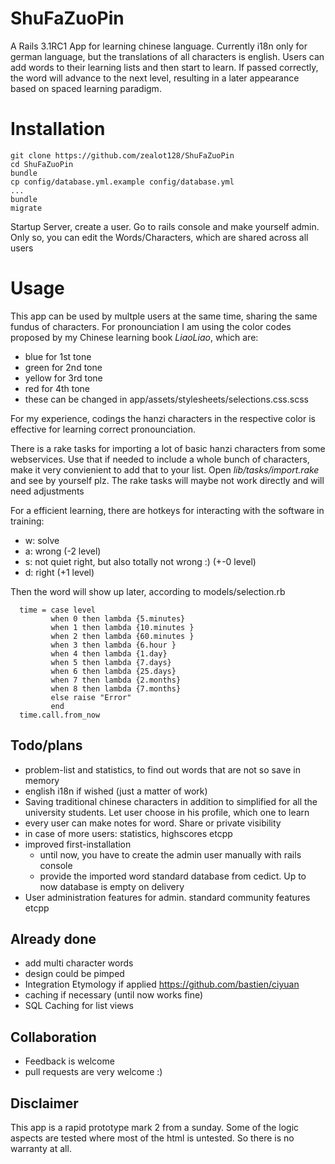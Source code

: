 # ShuFaZuoPin

A Rails 3.1RC1 App for learning chinese language. Currently i18n only for
german language, but the translations of all characters is english.  Users can
add words to their learning lists and then start to learn. If passed correctly,
the word will advance to the next level, resulting in a later appearance based
on spaced learning paradigm.

# Installation

    git clone https://github.com/zealot128/ShuFaZuoPin
    cd ShuFaZuoPin
    bundle
    cp config/database.yml.example config/database.yml
    ...
    bundle
    migrate

Startup Server, create a user. Go to rails console and make yourself admin.
Only so, you can edit the Words/Characters, which are shared across all users


# Usage

This app can be used by multple users at the same time, sharing the same fundus
of characters.  For pronounciation I am using the color codes proposed by my
Chinese learning book *LiaoLiao*, which are:

* blue for 1st tone
* green for 2nd tone
* yellow for 3rd tone
* red for 4th tone
* these can be changed in app/assets/stylesheets/selections.css.scss

For my experience, codings the hanzi characters in the respective color is
effective for learning correct pronounciation.

There is a rake tasks for importing a lot of basic hanzi characters from some
webservices. Use that if needed to include a whole bunch of characters, make it
very convienient to add that to your list.  Open *lib/tasks/import.rake* and
see by yourself plz. The rake tasks will maybe not work directly and will need
adjustments

For a efficient learning, there are hotkeys for interacting with the software in training:

* w: solve
* a: wrong (-2 level)
* s: not quiet right, but also totally not wrong :) (+-0 level)
* d: right (+1 level)

Then the word will show up later, according to models/selection.rb

      time = case level
             when 0 then lambda {5.minutes}
             when 1 then lambda {10.minutes }
             when 2 then lambda {60.minutes }
             when 3 then lambda {6.hour }
             when 4 then lambda {1.day}
             when 5 then lambda {7.days}
             when 6 then lambda {25.days}
             when 7 then lambda {2.months}
             when 8 then lambda {7.months}
             else raise "Error"
             end
      time.call.from_now

## Todo/plans

* problem-list and statistics, to find out words that are not so save in memory
* english i18n if wished (just a matter of work)
* Saving traditional chinese characters in addition to simplified for all the
  university students. Let user choose in his profile, which one to learn
* every user can make notes for word. Share or private visibility
* in case of more users: statistics, highscores etcpp
* improved first-installation
  * until now, you have to create the admin user manually with rails console
  * provide the imported word standard database from cedict. Up to now database
    is empty on delivery
* User administration features for admin. standard community features etcpp



## Already done

* add multi character words
* design could be pimped
* Integration Etymology if applied https://github.com/bastien/ciyuan
* caching if necessary (until now works fine)
* SQL Caching for list views

## Collaboration

* Feedback is welcome
* pull requests are very welcome :)

## Disclaimer

This app is a rapid prototype mark 2 from a sunday. Some of the logic aspects
are tested where most of the html is untested. So there is no warranty at all.


